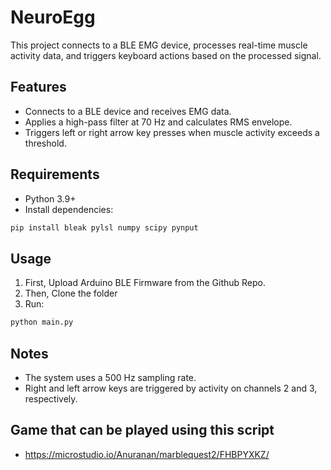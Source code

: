 # NeuroEgg

This project connects to a BLE EMG device, processes real-time muscle activity data, and triggers keyboard actions based on the processed signal.

## Features
- Connects to a BLE device and receives EMG data.
- Applies a high-pass filter at 70 Hz and calculates RMS envelope.
- Triggers left or right arrow key presses when muscle activity exceeds a threshold.

## Requirements
- Python 3.9+
- Install dependencies:
```bash
pip install bleak pylsl numpy scipy pynput
```

## Usage
1. First, Upload Arduino BLE Firmware from the Github Repo.
2. Then, Clone the folder
3. Run:
```bash
python main.py
```

## Notes
- The system uses a 500 Hz sampling rate.
- Right and left arrow keys are triggered by activity on channels 2 and 3, respectively.

## Game that can be played using this script
- https://microstudio.io/Anuranan/marblequest2/FHBPYXKZ/

